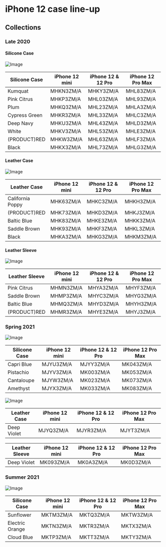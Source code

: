 # iPhone 12 case line-up

## Collections

### Late 2020

#### Silicone Case

![Image](/assets/2020-12-silicone.jpg)

| Silicone Case | iPhone 12 mini | iPhone 12 & 12 Pro | iPhone 12 Pro Max |
| ------------- | -------------- | ------------------ | ----------------- |
| Kumquat       | MHKN3ZM/A      | MHKY3ZM/A          | MHL83ZM/A         |
| Pink Citrus   | MHKP3ZM/A      | MHL03ZM/A          | MHL93ZM/A         |
| Plum          | MHKQ3ZM/A      | MHL23ZM/A          | MHLA3ZM/A         |
| Cypress Green | MHKR3ZM/A      | MHL33ZM/A          | MHLC3ZM/A         |
| Deep Navy     | MHKU3ZM/A      | MHL43ZM/A          | MHLD3ZM/A         |
| White         | MHKV3ZM/A      | MHL53ZM/A          | MHLE3ZM/A         |
| (PRODUCT)RED  | MHKW3ZM/A      | MHL63ZM/A          | MHLF3ZM/A         |
| Black         | MHKX3ZM/A      | MHL73ZM/A          | MHLG3ZM/A         |

#### Leather Case

![Image](/assets/2020-12-leather.jpg)

| Leather Case     | iPhone 12 mini | iPhone 12 & 12 Pro | iPhone 12 Pro Max |
| ---------------- | -------------- | ------------------ | ----------------- |
| California Poppy | MHK63ZM/A      | MHKC3ZM/A          | MHKH3ZM/A         |
| (PRODUCT)RED     | MHK73ZM/A      | MHKD3ZM/A          | MHKJ3ZM/A         |
| Baltic Blue      | MHK83ZM/A      | MHKE3ZM/A          | MHKK3ZM/A         |
| Saddle Brown     | MHK93ZM/A      | MHKF3ZM/A          | MHKL3ZM/A         |
| Black            | MHKA3ZM/A      | MHKG3ZM/A          | MHKM3ZM/A         |

#### Leather Sleeve

![Image](/assets/2020-12-leather-sleeve.jpg)

| Leather Sleeve | iPhone 12 mini | iPhone 12 & 12 Pro | iPhone 12 Pro Max |
| -------------- | -------------- | ------------------ | ----------------- |
| Pink Citrus    | MHMN3ZM/A      | MHYA3ZM/A          | MHYF3ZM/A         |
| Saddle Brown   | MHMP3ZM/A      | MHYC3ZM/A          | MHYG3ZM/A         |
| Baltic Blue    | MHMQ3ZM/A      | MHYD3ZM/A          | MHYH3ZM/A         |
| (PRODUCT)RED   | MHMR3ZM/A      | MHYE3ZM/A          | MHYJ3ZM/A         |

### Spring 2021

![Image](/assets/2021-12-silicone.jpg)

| Silicone Case | iPhone 12 mini | iPhone 12 & 12 Pro | iPhone 12 Pro Max |
| ------------- | -------------- | ------------------ | ----------------- |
| Capri Blue    | MJYU3ZM/A      | MJYY3ZM/A          | MK043ZM/A         |
| Pistachio     | MJYV3ZM/A      | MK003ZM/A          | MK053ZM/A         |
| Cantaloupe    | MJYW3ZM/A      | MK023ZM/A          | MK073ZM/A         |
| Amethyst      | MJYX3ZM/A      | MK033ZM/A          | MK083ZM/A         |

![Image](/assets/2021-12-leather.jpg)

| Leather Case | iPhone 12 mini | iPhone 12 & 12 Pro | iPhone 12 Pro Max |
| ------------ | -------------- | ------------------ | ----------------- |
| Deep Violet  | MJYQ3ZM/A      | MJYR3ZM/A          | MJYT3ZM/A         |

| Leather Sleeve | iPhone 12 mini | iPhone 12 & 12 Pro | iPhone 12 Pro Max |
| -------------- | -------------- | ------------------ | ----------------- |
| Deep Violet    | MK093ZM/A      | MK0A3ZM/A          | MK0D3ZM/A         |

### Summer 2021

![Image](/assets/2021-12-summer.jpg)

| Silicone Case   | iPhone 12 mini | iPhone 12 & 12 Pro | iPhone 12 Pro Max |
| --------------- | -------------- | ------------------ | ----------------- |
| Sunflower       | MKTM3ZM/A      | MKTQ3ZM/A          | MKTW3ZM/A         |
| Electric Orange | MKTN3ZM/A      | MKTR3ZM/A          | MKTX3ZM/A         |
| Cloud Blue      | MKTP3ZM/A      | MKTT3ZM/A          | MKTY3ZM/A         |
